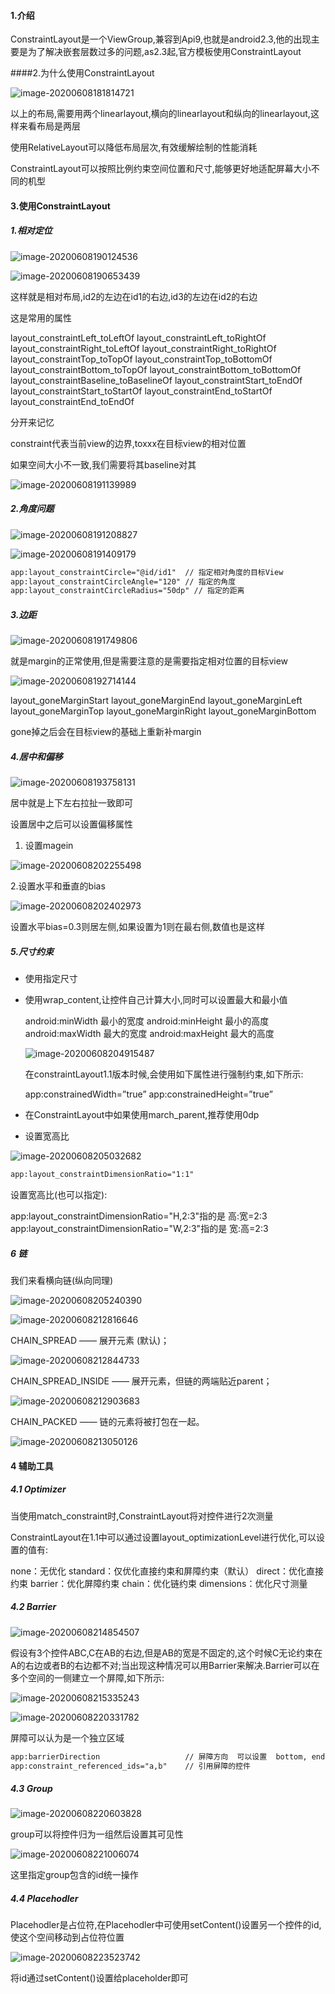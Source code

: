 #### 1.介绍

ConstraintLayout是一个ViewGroup,兼容到Api9,也就是android2.3,他的出现主要是为了解决嵌套层数过多的问题,as2.3起,官方模板使用ConstraintLayout



####2.为什么使用ConstraintLayout

![image-20200608181814721](../typora-user-images/image-20200608181814721.png)

以上的布局,需要用两个linearlayout,横向的linearlayout和纵向的linearlayout,这样来看布局是两层

使用RelativeLayout可以降低布局层次,有效缓解绘制的性能消耗

ConstraintLayout可以按照比例约束空间位置和尺寸,能够更好地适配屏幕大小不同的机型



#### 3.使用ConstraintLayout

##### 1.相对定位

![image-20200608190124536](../typora-user-images/image-20200608190124536.png)

![image-20200608190653439](../typora-user-images/image-20200608190653439.png)

这样就是相对布局,id2的左边在id1的右边,id3的左边在id2的右边

这是常用的属性

layout_constraintLeft_toLeftOf
 layout_constraintLeft_toRightOf
 layout_constraintRight_toLeftOf
 layout_constraintRight_toRightOf
 layout_constraintTop_toTopOf
 layout_constraintTop_toBottomOf
 layout_constraintBottom_toTopOf
 layout_constraintBottom_toBottomOf
 layout_constraintBaseline_toBaselineOf
 layout_constraintStart_toEndOf
 layout_constraintStart_toStartOf
 layout_constraintEnd_toStartOf
 layout_constraintEnd_toEndOf

分开来记忆

constraint代表当前view的边界,toxxx在目标view的相对位置



如果空间大小不一致,我们需要将其baseline对其

![image-20200608191139989](../typora-user-images/image-20200608191139989.png)



##### 2.角度问题

![image-20200608191208827](../typora-user-images/image-20200608191208827.png)

![image-20200608191409179](../typora-user-images/image-20200608191409179.png)



```xml
app:layout_constraintCircle="@id/id1"  // 指定相对角度的目标View
app:layout_constraintCircleAngle="120" // 指定的角度
app:layout_constraintCircleRadius="50dp" // 指定的距离
```





##### 3.边距

![image-20200608191749806](../typora-user-images/image-20200608191749806.png)

就是margin的正常使用,但是需要注意的是需要指定相对位置的目标view



![image-20200608192714144](../typora-user-images/image-20200608192714144.png)

layout_goneMarginStart
 layout_goneMarginEnd
 layout_goneMarginLeft
 layout_goneMarginTop
 layout_goneMarginRight
 layout_goneMarginBottom

  gone掉之后会在目标view的基础上重新补margin



##### 4.居中和偏移

![image-20200608193758131](../typora-user-images/image-20200608193758131.png)

居中就是上下左右拉扯一致即可



设置居中之后可以设置偏移属性

1. 设置magein

![image-20200608202255498](../typora-user-images/image-20200608202255498.png)

2.设置水平和垂直的bias

![image-20200608202402973](../typora-user-images/image-20200608202402973.png)

设置水平bias=0.3则居左侧,如果设置为1则在最右侧,数值也是这样





##### 5.尺寸约束

- 使用指定尺寸

- 使用wrap_content,让控件自己计算大小,同时可以设置最大和最小值

  android:minWidth 最小的宽度
  android:minHeight 最小的高度
  android:maxWidth 最大的宽度
  android:maxHeight 最大的高度

  ![image-20200608204915487](../typora-user-images/image-20200608204915487.png)

  在constraintLayout1.1版本时候,会使用如下属性进行强制约束,如下所示:

  app:constrainedWidth=”true”
  app:constrainedHeight=”true”

- 在ConstraintLayout中如果使用march_parent,推荐使用0dp

- 设置宽高比

![image-20200608205032682](../typora-user-images/image-20200608205032682.png)

```xml
app:layout_constraintDimensionRatio="1:1"
```

设置宽高比(也可以指定):

app:layout_constraintDimensionRatio="H,2:3"指的是  高:宽=2:3
 app:layout_constraintDimensionRatio="W,2:3"指的是  宽:高=2:3



##### 6 链

我们来看横向链(纵向同理)

![image-20200608205240390](../typora-user-images/image-20200608205240390.png)

![image-20200608212816646](../typora-user-images/image-20200608212816646.png)

CHAIN_SPREAD —— 展开元素 (默认)；

![image-20200608212844733](../typora-user-images/image-20200608212844733.png)



CHAIN_SPREAD_INSIDE —— 展开元素，但链的两端贴近parent；

![image-20200608212903683](../typora-user-images/image-20200608212903683.png)



CHAIN_PACKED —— 链的元素将被打包在一起。

![image-20200608213050126](../typora-user-images/image-20200608213050126.png)



#### 4 辅助工具

##### 4.1 Optimizer

当使用match_constraint时,ConstraintLayout将对控件进行2次测量

ConstraintLayout在1.1中可以通过设置layout_optimizationLevel进行优化,可以设置的值有:

none：无优化
standard：仅优化直接约束和屏障约束（默认）
direct：优化直接约束
barrier：优化屏障约束
chain：优化链约束
dimensions：优化尺寸测量



##### 4.2 Barrier

![image-20200608214854507](../typora-user-images/image-20200608214854507.png)

假设有3个控件ABC,C在AB的右边,但是AB的宽是不固定的,这个时候C无论约束在A的右边或者B的右边都不对;当出现这种情况可以用Barrier来解决.Barrier可以在多个空间的一侧建立一个屏障,如下所示:

![image-20200608215335243](../typora-user-images/image-20200608215335243.png)

![image-20200608220331782](../typora-user-images/image-20200608220331782.png)

屏障可以认为是一个独立区域

```xml
app:barrierDirection                   // 屏障方向  可以设置  bottom, end, left, right, top
app:constraint_referenced_ids="a,b"    // 引用屏障的控件
```

##### 4.3 Group

![image-20200608220603828](../typora-user-images/image-20200608220603828.png)

group可以将控件归为一组然后设置其可见性

![image-20200608221006074](../typora-user-images/image-20200608221006074.png)

这里指定group包含的id统一操作



##### 4.4 Placehodler

Placehodler是占位符,在Placehodler中可使用setContent()设置另一个控件的id,使这个空间移动到占位符位置

![image-20200608223523742](../typora-user-images/image-20200608223523742.png)

将id通过setContent()设置给placeholder即可